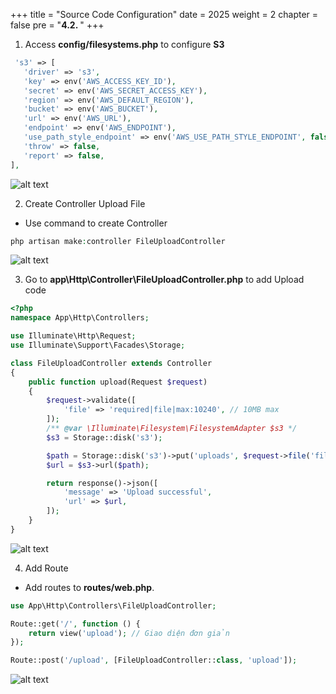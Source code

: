 +++
title = "Source Code Configuration"
date = 2025
weight = 2
chapter = false
pre = "<b>4.2. </b>"
+++

1. Access **config/filesystems.php** to configure **S3**

 ```php
  's3' => [
    'driver' => 's3',
    'key' => env('AWS_ACCESS_KEY_ID'),
    'secret' => env('AWS_SECRET_ACCESS_KEY'),
    'region' => env('AWS_DEFAULT_REGION'),
    'bucket' => env('AWS_BUCKET'),
    'url' => env('AWS_URL'),
    'endpoint' => env('AWS_ENDPOINT'),
    'use_path_style_endpoint' => env('AWS_USE_PATH_STYLE_ENDPOINT', false),
    'throw' => false,
    'report' => false,
], 
```

![alt text](/images/4-Create-Project/4.2-Configure-Source-Code/4-2-1.png)

2. Create Controller Upload File

- Use command to create Controller

 ```php 
php artisan make:controller FileUploadController
```
![alt text](/images/4-Create-Project/4.2-Configure-Source-Code/4-2-2.png)

3. Go to **app\Http\Controller\FileUploadController.php** to add Upload code

```php
<?php
namespace App\Http\Controllers;

use Illuminate\Http\Request;
use Illuminate\Support\Facades\Storage;

class FileUploadController extends Controller
{
    public function upload(Request $request)
    {
        $request->validate([
            'file' => 'required|file|max:10240', // 10MB max
        ]);
        /** @var \Illuminate\Filesystem\FilesystemAdapter $s3 */
        $s3 = Storage::disk('s3');

        $path = Storage::disk('s3')->put('uploads', $request->file('file'));
        $url = $s3->url($path);

        return response()->json([
            'message' => 'Upload successful',
            'url' => $url,
        ]);
    }
}
```

![alt text](/images/4-Create-Project/4.2-Configure-Source-Code/4-2-3.png)

4. Add Route
- Add routes to **routes/web.php**.

```php 
use App\Http\Controllers\FileUploadController;

Route::get('/', function () {
    return view('upload'); // Giao diện đơn giản
});

Route::post('/upload', [FileUploadController::class, 'upload']);

```

![alt text](/images/4-Create-Project/4.2-Configure-Source-Code/4-2-4.png)